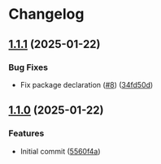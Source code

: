 # Changelog

## [1.1.1](https://github.com/beyerleinf/traefik-plugin-rename-header/compare/v1.1.0...v1.1.1) (2025-01-22)


### Bug Fixes

* Fix package declaration ([#8](https://github.com/beyerleinf/traefik-plugin-rename-header/issues/8)) ([34fd50d](https://github.com/beyerleinf/traefik-plugin-rename-header/commit/34fd50d088d9f35ec1870809b55555b5fb963eb5))

## [1.1.0](https://github.com/beyerleinf/traefik-plugin-rename-header/compare/v1.0.0...v1.1.0) (2025-01-22)


### Features

* Initial commit ([5560f4a](https://github.com/beyerleinf/traefik-plugin-rename-header/commit/5560f4af06500a02f47ef067c5adaecb397d34be))
